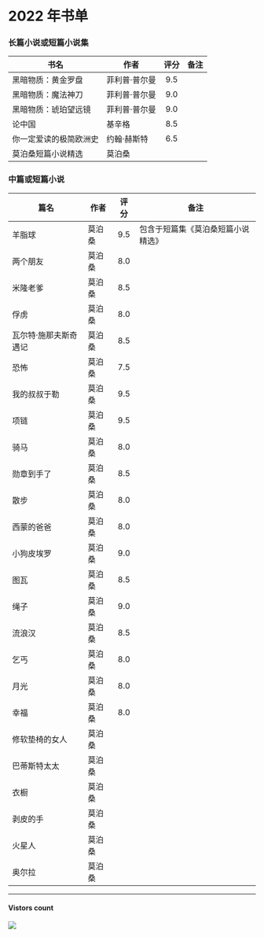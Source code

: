 # 2022 年书单

### 长篇小说或短篇小说集
| 书名 | 作者 | 评分 | 备注 |
| --- | --- | :---: | --- |
| 黑暗物质：黄金罗盘 | 菲利普·普尔曼 | 9.5 | |
| 黑暗物质：魔法神刀 | 菲利普·普尔曼 | 9.0 | |
| 黑暗物质：琥珀望远镜 | 菲利普·普尔曼 | 9.0 | |
| 论中国 | 基辛格 | 8.5 | |
| 你一定爱读的极简欧洲史 | 约翰·赫斯特 | 6.5 | |
| 莫泊桑短篇小说精选 | 莫泊桑 | | |

### 中篇或短篇小说
| 篇名 | 作者 | 评分 | 备注 |
| --- | --- | :---: | --- |
| 羊脂球 | 莫泊桑 | 9.5 | 包含于短篇集《莫泊桑短篇小说精选》 |
| 两个朋友 | 莫泊桑 | 8.0 | |
| 米隆老爹 | 莫泊桑 | 8.5 | |
| 俘虏 | 莫泊桑 | 8.0 | |
| 瓦尔特·施那夫斯奇遇记 | 莫泊桑 | 8.5 | |
| 恐怖 | 莫泊桑 | 7.5 | |
| 我的叔叔于勒 | 莫泊桑 | 9.5 | |
| 项链 | 莫泊桑 | 9.5 | |
| 骑马 | 莫泊桑 | 8.0 | |
| 勋章到手了 | 莫泊桑 | 8.5 | |
| 散步 | 莫泊桑 | 8.0 | |
| 西蒙的爸爸 | 莫泊桑 | 8.0 | |
| 小狗皮埃罗 | 莫泊桑 | 9.0 | |
| 图瓦 | 莫泊桑 | 8.5 | |
| 绳子 | 莫泊桑 | 9.0 | |
| 流浪汉 | 莫泊桑 | 8.5 | |
| 乞丐 | 莫泊桑 | 8.0 | |
| 月光 | 莫泊桑 | 8.0 | |
| 幸福 | 莫泊桑 | 8.0 | |
| 修软垫椅的女人 | 莫泊桑 | | |
| 巴蒂斯特太太 | 莫泊桑 | | |
| 衣橱 | 莫泊桑 | | |
| 剥皮的手 | 莫泊桑 | | |
| 火星人 | 莫泊桑 | | |
| 奥尔拉 | 莫泊桑 | | |

-------------
#### Vistors count
<img src="https://profile-counter.glitch.me/chuxiaonan/count.svg" />
